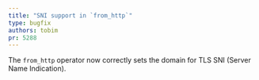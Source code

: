 ```yaml
---
title: "SNI support in `from_http`"
type: bugfix
authors: tobim
pr: 5288
---
```


The `from_http` operator now correctly sets the domain for TLS SNI (Server Name Indication).
